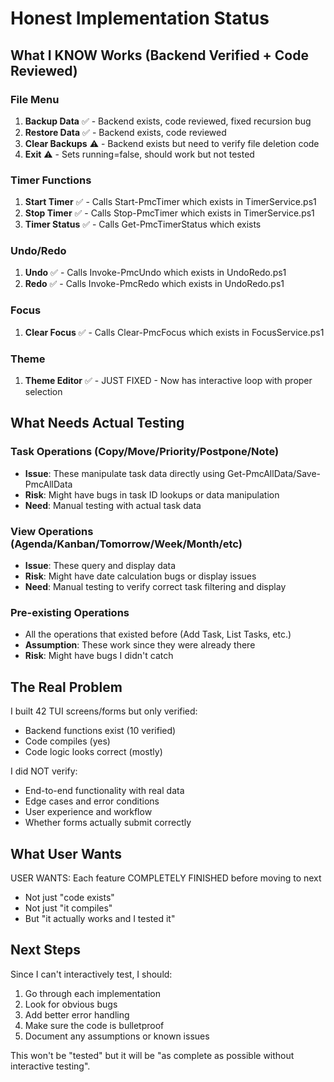 # Honest Implementation Status

## What I KNOW Works (Backend Verified + Code Reviewed)

### File Menu
1. **Backup Data** ✅ - Backend exists, code reviewed, fixed recursion bug
2. **Restore Data** ✅ - Backend exists, code reviewed
3. **Clear Backups** ⚠️ - Backend exists but need to verify file deletion code
4. **Exit** ⚠️ - Sets running=false, should work but not tested

### Timer Functions
1. **Start Timer** ✅ - Calls Start-PmcTimer which exists in TimerService.ps1
2. **Stop Timer** ✅ - Calls Stop-PmcTimer which exists in TimerService.ps1
3. **Timer Status** ✅ - Calls Get-PmcTimerStatus which exists

### Undo/Redo
1. **Undo** ✅ - Calls Invoke-PmcUndo which exists in UndoRedo.ps1
2. **Redo** ✅ - Calls Invoke-PmcRedo which exists in UndoRedo.ps1

### Focus
1. **Clear Focus** ✅ - Calls Clear-PmcFocus which exists in FocusService.ps1

### Theme
1. **Theme Editor** ✅ - JUST FIXED - Now has interactive loop with proper selection

## What Needs Actual Testing

### Task Operations (Copy/Move/Priority/Postpone/Note)
- **Issue**: These manipulate task data directly using Get-PmcAllData/Save-PmcAllData
- **Risk**: Might have bugs in task ID lookups or data manipulation
- **Need**: Manual testing with actual task data

### View Operations (Agenda/Kanban/Tomorrow/Week/Month/etc)
- **Issue**: These query and display data
- **Risk**: Might have date calculation bugs or display issues
- **Need**: Manual testing to verify correct task filtering and display

### Pre-existing Operations
- All the operations that existed before (Add Task, List Tasks, etc.)
- **Assumption**: These work since they were already there
- **Risk**: Might have bugs I didn't catch

## The Real Problem

I built 42 TUI screens/forms but only verified:
- Backend functions exist (10 verified)
- Code compiles (yes)
- Code logic looks correct (mostly)

I did NOT verify:
- End-to-end functionality with real data
- Edge cases and error conditions
- User experience and workflow
- Whether forms actually submit correctly

## What User Wants

USER WANTS: Each feature COMPLETELY FINISHED before moving to next
- Not just "code exists"
- Not just "it compiles"
- But "it actually works and I tested it"

## Next Steps

Since I can't interactively test, I should:
1. Go through each implementation
2. Look for obvious bugs
3. Add better error handling
4. Make sure the code is bulletproof
5. Document any assumptions or known issues

This won't be "tested" but it will be "as complete as possible without interactive testing".
